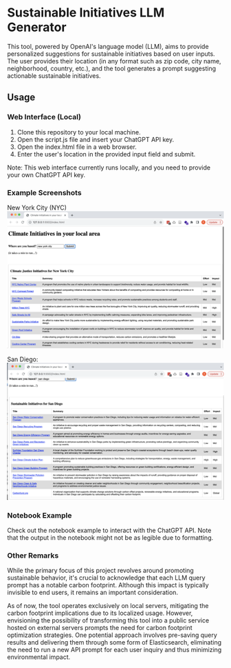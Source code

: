 # Sustainable Initiatives LLM Generator


This tool, powered by OpenAI's language model (LLM), aims to provide personalized suggestions for sustainable initiatives based on user inputs. The user provides their location (in any format such as zip code, city name, neighborhood, country, etc.), and the tool generates a prompt suggesting actionable sustainable initiatives.

## Usage

### Web Interface (Local)
1. Clone this repository to your local machine.
2. Open the script.js file and insert your ChatGPT API key.
3. Open the index.html file in a web browser.
4. Enter the user's location in the provided input field and submit.

Note: This web interface currently runs locally, and you need to provide your own ChatGPT API key.


### Example Screenshots 

New York City (NYC)
![Screenshot](example_NYC.png)

San Diego:
![Screenshot](example_SanDiego.png)



### Notebook Example
Check out the notebook example to interact with the ChatGPT API. Note that the output in the notebook might not be as legible due to formatting.

### Other Remarks
While the primary focus of this project revolves around promoting sustainable behavior, it's crucial to acknowledge that each LLM query prompt has a notable carbon footprint. Although this impact is typically invisible to end users, it remains an important consideration.

As of now, the tool operates exclusively on local servers, mitigating the carbon footprint implications due to its localized usage. However, envisioning the possibility of transforming this tool into a public service hosted on external servers prompts the need for carbon footprint optimization strategies. One potential approach involves pre-saving query results and delivering them through some form of Elasticsearch, eliminating the need to run a new API prompt for each user inquiry and thus minimizing environmental impact.

